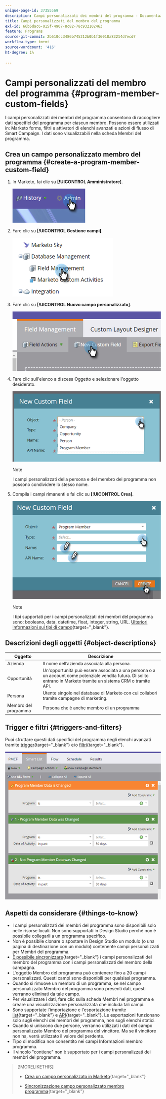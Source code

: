 ```yaml
---
unique-page-id: 37355569
description: Campi personalizzati dei membri del programma - Documentazione di Marketo - Documentazione del prodotto
title: Campi personalizzati del membro del programma
exl-id: 66b5dac6-015f-4907-8c82-78c932102463
feature: Programs
source-git-commit: 2b610cc3486b745212b0b1f36018a83214d7ecd7
workflow-type: tm+mt
source-wordcount: '416'
ht-degree: 1%

---
```


# Campi personalizzati del membro del programma {#program-member-custom-fields}

I campi personalizzati dei membri del programma consentono di raccogliere dati specifici del programma per ciascun membro. Possono essere utilizzati in: Marketo forms, filtri e attivatori di elenchi avanzati e azioni di flusso di Smart Campaign. I dati sono visualizzabili nella scheda Membri del programma.

## Crea un campo personalizzato membro del programma {#create-a-program-member-custom-field}

1. In Marketo, fai clic su **[!UICONTROL Amministratore]**.

   ![](assets/one.png)

1. Fare clic su **[!UICONTROL Gestione campi]**.

   ![](assets/two.png)

1. Fare clic su **[!UICONTROL Nuovo campo personalizzato]**.

   ![](assets/three.png)

1. Fare clic sull&#39;elenco a discesa Oggetto e selezionare l&#39;oggetto desiderato.

   ![](assets/four.png)

   >[!NOTE]
   >
   >I campi personalizzati della persona e del membro del programma non possono condividere lo stesso nome.

1. Compila i campi rimanenti e fai clic su **[!UICONTROL Crea]**.

   ![](assets/five.png)

   >[!NOTE]
   >
   >I tipi supportati per i campi personalizzati dei membri del programma sono: booleano, data, datetime, float, integer, string, URL. [Ulteriori informazioni sui tipi di campo](/help/marketo/product-docs/administration/field-management/custom-field-type-glossary.md){target="_blank"}.

## Descrizioni degli oggetti {#object-descriptions}

| Oggetto | Descrizione |
|---|---|
| Azienda | Il nome dell’azienda associata alla persona. |
| Opportunità | Un&#39;opportunità può essere associata a una persona o a un account come potenziale vendita futura. Di solito entrano in Marketo tramite un sistema CRM o tramite API. |
| Persona | Utente singolo nel database di Marketo con cui collabori tramite campagne di marketing. |
| Membro del programma | Persona che è anche membro di un programma |

## Trigger e filtri {#triggers-and-filters}

Puoi sfruttare questi dati specifici del programma negli elenchi avanzati tramite [trigger](/help/marketo/product-docs/core-marketo-concepts/smart-campaigns/creating-a-smart-campaign/define-smart-list-for-smart-campaign-trigger.md){target="_blank"} e/o [filtri](/help/marketo/product-docs/core-marketo-concepts/smart-lists-and-static-lists/creating-a-smart-list/find-and-add-filters-to-a-smart-list.md){target="_blank"}.

![](assets/six.png)

## Aspetti da considerare {#things-to-know}

* I campi personalizzati dei membri del programma sono disponibili solo nelle risorse locali. Non sono supportati in Design Studio perché non è possibile collegarli a un programma specifico.
* Non è possibile clonare o spostare in Design Studio un modulo (o una pagina di destinazione con un modulo) contenente campi personalizzati per Membri del programma.
* [È possibile sincronizzare](/help/marketo/product-docs/core-marketo-concepts/programs/working-with-programs/program-member-custom-field-sync.md){target="_blank"} i campi personalizzati del membro del programma con i campi personalizzati del membro della campagna.
* L&#39;oggetto Membro del programma può contenere fino a 20 campi personalizzati. Questi campi sono disponibili per qualsiasi programma.
* Quando si rimuove un membro di un programma, se nel campo personalizzato Membro del programma sono presenti dati, questi verranno eliminati da tale campo.
* Per visualizzare i dati, fare clic sulla scheda Membri nel programma e creare una visualizzazione personalizzata che includa tali campi.
* Sono supportate l&#39;importazione e l&#39;esportazione tramite [list](/help/marketo/getting-started/quick-wins/import-a-list-of-people.md){target="_blank"} e [API](https://experienceleague.adobe.com/it/docs/marketo-developer/marketo/home){target="_blank"}. Le esportazioni funzionano solo sugli elenchi dei membri del programma, non sugli elenchi statici.
* Quando si uniscono due persone, verranno utilizzati i dati del campo personalizzato Membro del programma del vincitore. Ma se il vincitore non ha, verrà utilizzato il valore del perdente.
* Tipo di modifica non consentito nei campi Informazioni membro programma.
* Il vincolo &quot;contiene&quot; non è supportato per i campi personalizzati dei membri del programma.

>[!MORELIKETHIS]
>
>* [Crea un campo personalizzato in Marketo](/help/marketo/product-docs/administration/field-management/create-a-custom-field-in-marketo.md){target="_blank"}
>
>* [Sincronizzazione campo personalizzato membro programma](/help/marketo/product-docs/core-marketo-concepts/programs/working-with-programs/program-member-custom-field-sync.md){target="_blank"}
